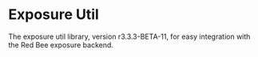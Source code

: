 # Exposure Util

The exposure util library, version r3.3.3-BETA-11, for easy integration with the Red Bee exposure backend.
